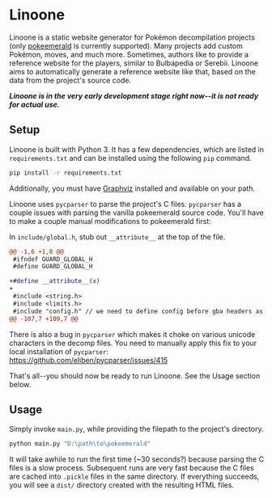 # Linoone
Linoone is a static website generator for Pokémon decompilation projects (only [pokeemerald](https://github.com/pret/pokeemerald) is currently supported). Many projects add custom Pokémon, moves, and much more.  Sometimes, authors like to provide a reference website for the players, similar to Bulbapedia or Serebii. Linoone aims to automatically generate a reference website like that, based on the data from the project's source code.

***Linoone is in the very early development stage right now--it is not ready for actual use.***

## Setup

Linoone is built with Python 3. It has a few dependencies, which are listed in `requirements.txt` and can be installed using the following `pip` command.
```sh
pip install -r requirements.txt
```

Additionally, you must have [Graphviz](https://graphviz.org/download/) installed and available on your path.

Linoone uses `pycparser` to parse the project's C files. `pycparser` has a couple issues with parsing the vanilla pokeemerald source code. You'll have to make a couple manual modifications to pokeemerald first:

In `include/global.h`, stub out `__attribute__` at the top of the file.
```diff
@@ -1,6 +1,8 @@
 #ifndef GUARD_GLOBAL_H
 #define GUARD_GLOBAL_H

+#define __attribute__(x)
+
 #include <string.h>
 #include <limits.h>
 #include "config.h" // we need to define config before gba headers as print stuff needs the functions nulled before defines.
@@ -107,7 +109,7 @@
```

There is also a bug in `pycparser` which makes it choke on various unicode characters in the decomp files. You need to manually apply this fix to your local installation of `pycparser`: https://github.com/eliben/pycparser/issues/415

That's all--you should now be ready to run Linoone. See the Usage section below.

## Usage

Simply invoke `main.py`, while providing the filepath to the project's directory.
```sh
python main.py "D:\path\to\pokeemerald"
```

It will take awhile to run the first time (~30 seconds?) because parsing the C files is a slow process. Subsequent runs are very fast because the C files are cached into `.pickle` files in the same directory. If everything succeeds, you will see a `dist/` directory created with the resulting HTML files.
